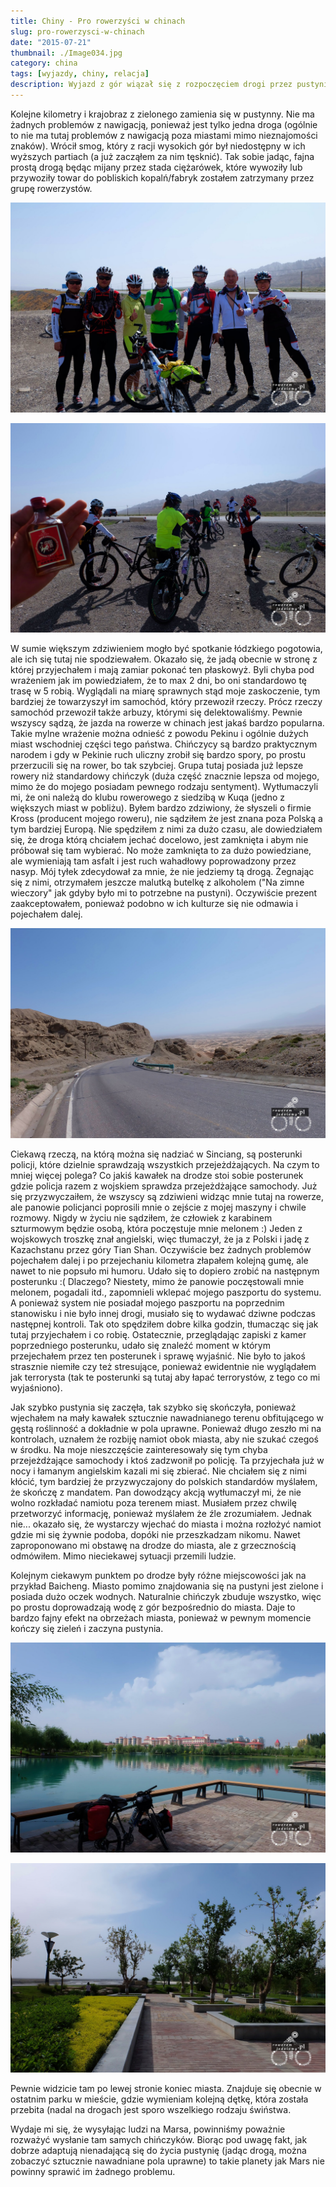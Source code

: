 ```yaml
---
title: Chiny - Pro rowerzyści w chinach
slug: pro-rowerzysci-w-chinach
date: "2015-07-21"
thumbnail: ./Image034.jpg
category: china
tags: [wyjazdy, chiny, relacja]
description: Wyjazd z gór wiązał się z rozpoczęciem drogi przez pustynie, na szczęście trafiłem po drodze na grupę rowerzystów.
---
```


Kolejne kilometry i krajobraz z zielonego zamienia się w pustynny. Nie ma żadnych problemów z nawigacją, ponieważ jest tylko jedna droga (ogólnie to nie ma tutaj problemów z nawigacją poza miastami mimo nieznajomości znaków). Wrócił smog, który z racji wysokich gór był niedostępny w ich wyższych partiach (a już zacząłem za nim tęsknić). Tak sobie jadąc, fajna prostą drogą będąc mijany przez stada ciężarówek, które wywoziły lub przywoziły towar do pobliskich kopalń/fabryk zostałem zatrzymany przez grupę rowerzystów.

![image](./Image033.jpg)

![image](./Image034.jpg)


W sumie większym zdziwieniem mogło być spotkanie łódzkiego pogotowia, ale ich się tutaj nie spodziewałem. Okazało się, że jadą obecnie w stronę z której przyjechałem i mają zamiar pokonać ten płaskowyż. Byli chyba pod wrażeniem jak im powiedziałem, że to max 2 dni, bo oni standardowo tę trasę w 5 robią. Wyglądali na miarę sprawnych stąd moje zaskoczenie, tym bardziej że towarzyszył im samochód, który przewoził rzeczy. Prócz rzeczy samochód przewoził także arbuzy, którymi się delektowaliśmy. Pewnie wszyscy sądzą, że jazda na rowerze w chinach jest jakaś bardzo popularna. Takie mylne wrażenie można odnieść z powodu Pekinu i ogólnie dużych miast wschodniej części tego państwa. Chińczycy są bardzo praktycznym narodem i gdy w Pekinie ruch uliczny zrobił się bardzo spory, po prostu przerzucili się na rower, bo tak szybciej. Grupa tutaj posiada już lepsze rowery niż standardowy chińczyk (duża część znacznie lepsza od mojego, mimo że do mojego posiadam pewnego rodzaju sentyment). Wytłumaczyli mi, że oni należą do klubu rowerowego z siedzibą w Kuqa (jedno z większych miast w pobliżu). Byłem bardzo zdziwiony, że słyszeli o firmie Kross (producent mojego roweru), nie sądziłem że jest znana poza Polską a tym bardziej Europą. Nie spędziłem z nimi za dużo czasu, ale dowiedziałem się, że droga którą chciałem jechać docelowo, jest zamknięta i abym nie próbował się tam wybierać. No może zamknięta to za dużo powiedziane, ale wymieniają tam asfalt i jest ruch wahadłowy poprowadzony przez nasyp. Mój tyłek zdecydował za mnie, że nie jedziemy tą drogą. Żegnając się z nimi, otrzymałem jeszcze malutką butelkę z alkoholem ("Na zimne wieczory" jak gdyby było mi to potrzebne na pustyni). Oczywiście prezent zaakceptowałem, ponieważ podobno w ich kulturze się nie odmawia i pojechałem dalej.


![image](./Image035.jpg)


Ciekawą rzeczą, na którą można się nadziać w Sinciang, są posterunki policji, które dzielnie sprawdzają wszystkich przejeżdżających. Na czym to mniej więcej polega? Co jakiś kawałek na drodze stoi sobie posterunek gdzie policja razem z wojskiem sprawdza przejeżdżające samochody. Już się przyzwyczaiłem, że wszyscy są zdziwieni widząc mnie tutaj na rowerze, ale panowie policjanci poprosili mnie o zejście z mojej maszyny i chwile rozmowy. Nigdy w życiu nie sądziłem, że człowiek z karabinem szturmowym będzie osobą, która poczęstuje mnie melonem :) Jeden z wojskowych troszkę znał angielski, więc tłumaczył, że ja z Polski i jadę z Kazachstanu przez góry Tian Shan. Oczywiście bez żadnych problemów pojechałem dalej i po przejechaniu kilometra złapałem kolejną gumę, ale nawet to nie popsuło mi humoru. Udało się to dopiero zrobić na następnym posterunku :( Dlaczego? Niestety, mimo że panowie poczęstowali mnie melonem, pogadali itd., zapomnieli wklepać mojego paszportu do systemu. A ponieważ system nie posiadał mojego paszportu na poprzednim stanowisku i nie było innej drogi, musiało się to wydawać dziwne podczas następnej kontroli. Tak oto spędziłem dobre kilka godzin, tłumacząc się jak tutaj przyjechałem i co robię. Ostatecznie, przeglądając zapiski z kamer poprzedniego posterunku, udało się znaleźć moment w którym przejechałem przez ten posterunek i sprawę wyjaśnić. Nie było to jakoś strasznie niemiłe czy też stresujące, ponieważ ewidentnie nie wyglądałem jak terrorysta (tak te posterunki są tutaj aby łapać terrorystów, z tego co mi wyjaśniono).

Jak szybko pustynia się zaczęła, tak szybko się skończyła, ponieważ wjechałem na mały kawałek sztucznie nawadnianego terenu obfitującego w gęstą roślinność a dokładnie w pola uprawne. Ponieważ długo zeszło mi na kontrolach, uznałem że rozbiję namiot obok miasta, aby nie szukać czegoś w środku. Na moje nieszczęście zainteresowały się tym chyba przejeżdżające samochody i ktoś zadzwonił po policję. Ta przyjechała już w nocy i łamanym angielskim kazali mi się zbierać. Nie chciałem się z nimi kłócić, tym bardziej że przyzwyczajony do polskich standardów myślałem, że skończę z mandatem. Pan dowodzący akcją wytłumaczył mi, że nie wolno rozkładać namiotu poza terenem miast. Musiałem przez chwilę przetworzyć informację, ponieważ myślałem że źle zrozumiałem. Jednak nie... okazało się, że wystarczy wjechać do miasta i można rozłożyć namiot gdzie mi się żywnie podoba, dopóki nie przeszkadzam nikomu. Nawet zaproponowano mi obstawę na drodze do miasta, ale z grzecznością odmówiłem. Mimo nieciekawej sytuacji przemili ludzie.

Kolejnym ciekawym punktem po drodze były różne miejscowości jak na przykład Baicheng. Miasto pomimo znajdowania się na pustyni jest zielone i posiada dużo oczek wodnych. Naturalnie chińczyk zbuduje wszystko, więc po prostu doprowadzają wodę z gór bezpośrednio do miasta. Daje to bardzo fajny efekt na obrzeżach miasta, ponieważ w pewnym momencie kończy się zieleń i zaczyna pustynia.


![image](./Image036.jpg)

![image](./Image037.jpg)


Pewnie widzicie tam po lewej stronie koniec miasta. Znajduje się obecnie w ostatnim parku w mieście, gdzie wymieniam kolejną dętkę, która została przebita (nadal na drogach jest sporo wszelkiego rodzaju świństwa.

Wydaje mi się, że wysyłając ludzi na Marsa, powinniśmy poważnie rozważyć wysłanie tam samych chińczyków. Biorąc pod uwagę fakt, jak dobrze adaptują nienadającą się do życia pustynię (jadąc drogą, można zobaczyć sztucznie nawadniane pola uprawne) to takie planety jak Mars nie powinny sprawić im żadnego problemu.